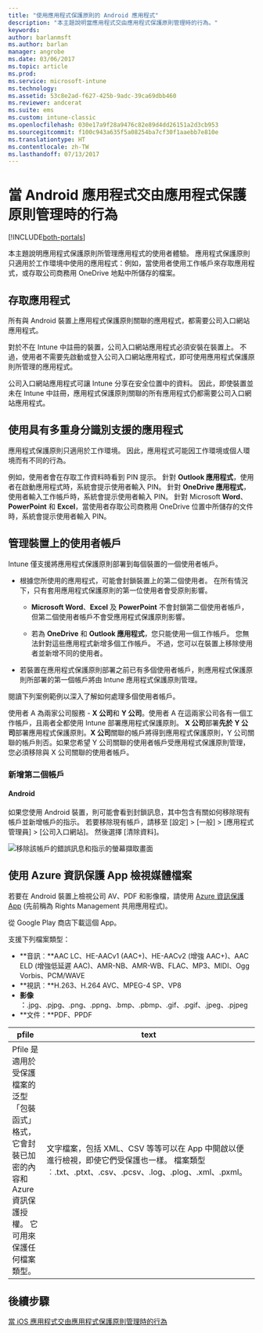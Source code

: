 ```yaml
---
title: "使用應用程式保護原則的 Android 應用程式"
description: "本主題說明當應用程式交由應用程式保護原則管理時的行為。"
keywords: 
author: barlanmsft
ms.author: barlan
manager: angrobe
ms.date: 03/06/2017
ms.topic: article
ms.prod: 
ms.service: microsoft-intune
ms.technology: 
ms.assetid: 53c8e2ad-f627-425b-9adc-39ca69dbb460
ms.reviewer: andcerat
ms.suite: ems
ms.custom: intune-classic
ms.openlocfilehash: 030e17a9f28a9476c82e89d4dd26151a2d3cb953
ms.sourcegitcommit: f100c943a635f5a08254ba7cf30f1aaebb7e810e
ms.translationtype: HT
ms.contentlocale: zh-TW
ms.lasthandoff: 07/13/2017
---
```

# 當 Android 應用程式交由應用程式保護原則管理時的行為
<a id="what-to-expect-when-your-android-app-is-managed-by-app-protection-policies" class="xliff"></a>

[!INCLUDE[both-portals](./includes/note-for-both-portals.md)]

本主題說明應用程式保護原則所管理應用程式的使用者體驗。 應用程式保護原則只適用於工作環境中使用的應用程式：例如，當使用者使用工作帳戶來存取應用程式，或存取公司商務用 OneDrive 地點中所儲存的檔案。
##  存取應用程式
<a id="access-apps" class="xliff"></a>

所有與 Android 裝置上應用程式保護原則關聯的應用程式，都需要公司入口網站應用程式。

對於不在 Intune 中註冊的裝置，公司入口網站應用程式必須安裝在裝置上。 不過，使用者不需要先啟動或登入公司入口網站應用程式，即可使用應用程式保護原則所管理的應用程式。

公司入口網站應用程式可讓 Intune 分享在安全位置中的資料。 因此，即使裝置並未在 Intune 中註冊，應用程式保護原則關聯的所有應用程式仍都需要公司入口網站應用程式。


##  使用具有多重身分識別支援的應用程式
<a id="use-apps-with-multi-identity-support" class="xliff"></a>

應用程式保護原則只適用於工作環境。 因此，應用程式可能因工作環境或個人環境而有不同的行為。

例如，使用者會在存取工作資料時看到 PIN 提示。 針對 **Outlook 應用程式**，使用者在啟動應用程式時，系統會提示使用者輸入 PIN。 針對 **OneDrive 應用程式**，使用者輸入工作帳戶時，系統會提示使用者輸入 PIN。 針對 Microsoft **Word**、**PowerPoint** 和 **Excel**，當使用者存取公司商務用 OneDrive 位置中所儲存的文件時，系統會提示使用者輸入 PIN。

##  管理裝置上的使用者帳戶
<a id="manage-user-accounts-on-the-device" class="xliff"></a>

Intune 僅支援將應用程式保護原則部署到每個裝置的一個使用者帳戶。

* 根據您所使用的應用程式，可能會封鎖裝置上的第二個使用者。 在所有情況下，只有套用應用程式保護原則的第一位使用者會受原則影響。

  * **Microsoft Word**、**Excel** 及 **PowerPoint** 不會封鎖第二個使用者帳戶，但第二個使用者帳戶不會受應用程式保護原則影響。

  * 若為 **OneDrive** 和 **Outlook 應用程式**，您只能使用一個工作帳戶。  您無法針對這些應用程式新增多個工作帳戶。  不過，您可以在裝置上移除使用者並新增不同的使用者。


* 若裝置在應用程式保護原則部署之前已有多個使用者帳戶，則應用程式保護原則所部署的第一個帳戶將由 Intune 應用程式保護原則管理。


閱讀下列案例範例以深入了解如何處理多個使用者帳戶。

使用者 A 為兩家公司服務 - **X 公司**和 **Y 公司**。使用者 A 在這兩家公司各有一個工作帳戶，且兩者全都使用 Intune 部署應用程式保護原則。 **X 公司**部署**先於** **Y 公司**部署應用程式保護原則。**X 公司**關聯的帳戶將得到應用程式保護原則，Y 公司關聯的帳戶則否。如果您希望 Y 公司關聯的使用者帳戶受應用程式保護原則管理，您必須移除與 X 公司關聯的使用者帳戶。
### 新增第二個帳戶
<a id="add-a-second-account" class="xliff"></a>
####  Android
<a id="android" class="xliff"></a>
如果您使用 Android 裝置，則可能會看到封鎖訊息，其中包含有關如何移除現有帳戶並新增帳戶的指示。  若要移除現有帳戶，請移至 [設定] &gt; [一般] &gt; [應用程式管理員] &gt; [公司入口網站]。 然後選擇 [清除資料]。

![移除該帳戶的錯誤訊息和指示的螢幕擷取畫面](./media/Android_SwitchUser.png)

##  使用 Azure 資訊保護 App 檢視媒體檔案
<a id="view-media-files-with-the-azure-information-protection-app" class="xliff"></a>
若要在 Android 裝置上檢視公司 AV、PDF 和影像檔，請使用 [Azure 資訊保護 App](https://play.google.com/store/apps/details?id=com.microsoft.ipviewer) (先前稱為 Rights Management 共用應用程式)。

從 Google Play 商店下載這個 App。  

支援下列檔案類型：

* **音訊︰**AAC LC、HE-AACv1 (AAC+)、HE-AACv2 (增強 AAC+)、AAC ELD (增強低延遲 AAC)、AMR-NB、AMR-WB、FLAC、MP3、MIDI、Ogg Vorbis、PCM/WAVE
* **視訊︰**H.263、H.264 AVC、MPEG-4 SP、VP8
* **影像︰**.jpg、.pjpg、.png、.ppng、.bmp、.pbmp、.gif、.pgif、.jpeg、.pjpeg
* **文件：**PDF、PPDF


|**pfile**|**text**|
|----|----|
|Pfile 是適用於受保護檔案的泛型「包裝函式」格式，它會封裝已加密的內容和 Azure 資訊保護授權。 它可用來保護任何檔案類型。|文字檔案，包括 XML、CSV 等等可以在 App 中開啟以便進行檢視，即使它們受保護也一樣。 檔案類型︰.txt、.ptxt、.csv、.pcsv、.log、.plog、.xml、.pxml。|

## 後續步驟
<a id="next-steps" class="xliff"></a>
[當 iOS 應用程式交由應用程式保護原則管理時的行為](end-user-mam-apps-ios.md)

